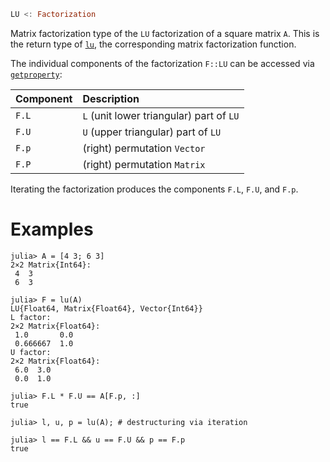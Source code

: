 ```julia
LU <: Factorization
```

Matrix factorization type of the `LU` factorization of a square matrix `A`. This is the return type of [`lu`](@ref), the corresponding matrix factorization function.

The individual components of the factorization `F::LU` can be accessed via [`getproperty`](@ref):

| Component | Description                              |
|:--------- |:---------------------------------------- |
| `F.L`     | `L` (unit lower triangular) part of `LU` |
| `F.U`     | `U` (upper triangular) part of `LU`      |
| `F.p`     | (right) permutation `Vector`             |
| `F.P`     | (right) permutation `Matrix`             |

Iterating the factorization produces the components `F.L`, `F.U`, and `F.p`.

# Examples

```jldoctest
julia> A = [4 3; 6 3]
2×2 Matrix{Int64}:
 4  3
 6  3

julia> F = lu(A)
LU{Float64, Matrix{Float64}, Vector{Int64}}
L factor:
2×2 Matrix{Float64}:
 1.0       0.0
 0.666667  1.0
U factor:
2×2 Matrix{Float64}:
 6.0  3.0
 0.0  1.0

julia> F.L * F.U == A[F.p, :]
true

julia> l, u, p = lu(A); # destructuring via iteration

julia> l == F.L && u == F.U && p == F.p
true
```
